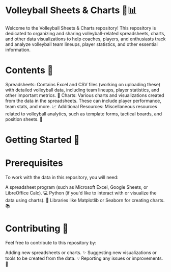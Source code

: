 # Volleyball Sheets & Charts 🏐📊
Welcome to the Volleyball Sheets & Charts repository! This repository is dedicated to organizing and sharing volleyball-related spreadsheets, charts, and other data visualizations to help coaches, players, and enthusiasts track and analyze volleyball team lineups, player statistics, and other essential information.
# Contents 📂
Spreadsheets: Contains Excel and CSV files (working on uploading these) with detailed volleyball data, including team lineups, player statistics, and other important metrics. 📄
Charts: Various charts and visualizations created from the data in the spreadsheets. These can include player performance, team stats, and more. 📈
Additional Resources: Miscellaneous resources related to volleyball analytics, such as template forms, tactical boards, and position sheets. 📑
# Getting Started 🚀
# Prerequisites
To work with the data in this repository, you will need:

A spreadsheet program (such as Microsoft Excel, Google Sheets, or LibreOffice Calc). 💻
Python (if you'd like to interact with or visualize the data using charts). 🐍
Libraries like Matplotlib or Seaborn for creating charts. 📚
# Contributing 🤝
Feel free to contribute to this repository by:

Adding new spreadsheets or charts. ✨
Suggesting new visualizations or tools to be created from the data. 💡
Reporting any issues or improvements. 🐛
